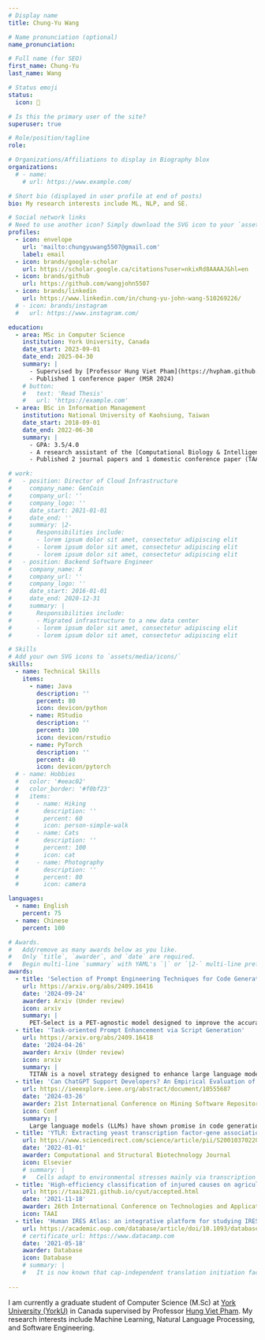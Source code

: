 ```yaml
---
# Display name
title: Chung-Yu Wang 

# Name pronunciation (optional)
name_pronunciation:

# Full name (for SEO)
first_name: Chung-Yu
last_name: Wang

# Status emoji
status:
  icon: 💪

# Is this the primary user of the site?
superuser: true

# Role/position/tagline
role:

# Organizations/Affiliations to display in Biography blox
organizations:
  # - name:
    # url: https://www.example.com/

# Short bio (displayed in user profile at end of posts)
bio: My research interests include ML, NLP, and SE.

# Social network links
# Need to use another icon? Simply download the SVG icon to your `assets/media/icons/` folder.
profiles:
  - icon: envelope
    url: 'mailto:chungyuwang5507@gmail.com'
    label: email 
  - icon: brands/google-scholar
    url: https://scholar.google.ca/citations?user=nkixRd8AAAAJ&hl=en
  - icon: brands/github
    url: https://github.com/wangjohn5507
  - icon: brands/linkedin
    url: https://www.linkedin.com/in/chung-yu-john-wang-510269226/
  # - icon: brands/instagram
  #   url: https://www.instagram.com/

education:
  - area: MSc in Computer Science
    institution: York University, Canada
    date_start: 2023-09-01
    date_end: 2025-04-30
    summary: |
      - Supervised by [Professor Hung Viet Pham](https://hvpham.github.io/)
      - Published 1 conference paper (MSR 2024)
    # button:
    #   text: 'Read Thesis'
    #   url: 'https://example.com'
  - area: BSc in Information Management
    institution: National University of Kaohsiung, Taiwan
    date_start: 2018-09-01
    date_end: 2022-06-30
    summary: |
      - GPA: 3.5/4.0
      - A research assistant of the [Computational Biology & Intelligence System Lab](https://cobis.bme.ncku.edu.tw/thyang/Main) supervised by Professor Tzu-Hsien Yang
      - Published 2 journal papers and 1 domestic conference paper (TAAI 2021)

# work:
#   - position: Director of Cloud Infrastructure
#     company_name: GenCoin
#     company_url: ''
#     company_logo: ''
#     date_start: 2021-01-01
#     date_end: ''
#     summary: |2-
#       Responsibilities include:
#       - lorem ipsum dolor sit amet, consectetur adipiscing elit
#       - lorem ipsum dolor sit amet, consectetur adipiscing elit
#       - lorem ipsum dolor sit amet, consectetur adipiscing elit
#   - position: Backend Software Engineer
#     company_name: X
#     company_url: ''
#     company_logo: ''
#     date_start: 2016-01-01
#     date_end: 2020-12-31
#     summary: |
#       Responsibilities include:
#       - Migrated infrastructure to a new data center
#       - lorem ipsum dolor sit amet, consectetur adipiscing elit
#       - lorem ipsum dolor sit amet, consectetur adipiscing elit

# Skills
# Add your own SVG icons to `assets/media/icons/`
skills:
  - name: Technical Skills
    items:
      - name: Java
        description: ''
        percent: 80
        icon: devicon/python
      - name: RStudio
        description: ''
        percent: 100
        icon: devicon/rstudio
      - name: PyTorch
        description: ''
        percent: 40
        icon: devicon/pytorch
  # - name: Hobbies
  #   color: '#eeac02'
  #   color_border: '#f0bf23'
  #   items:
  #     - name: Hiking
  #       description: ''
  #       percent: 60
  #       icon: person-simple-walk
  #     - name: Cats
  #       description: ''
  #       percent: 100
  #       icon: cat
  #     - name: Photography
  #       description: ''
  #       percent: 80
  #       icon: camera

languages:
  - name: English
    percent: 75
  - name: Chinese
    percent: 100

# Awards.
#   Add/remove as many awards below as you like.
#   Only `title`, `awarder`, and `date` are required.
#   Begin multi-line `summary` with YAML's `|` or `|2-` multi-line prefix and indent 2 spaces below.
awards:
  - title: 'Selection of Prompt Engineering Techniques for Code Generation through Predicting Code Complexity'
    url: https://arxiv.org/abs/2409.16416
    date: '2024-09-24'
    awarder: Arxiv (Under review)
    icon: arxiv
    summary: |
      PET-Select is a PET-agnostic model designed to improve the accuracy of code generation by selecting the most appropriate prompt engineering technique (PET) based on code complexity. It uses contrastive learning to distinguish between simple and complex queries, enabling more effective PET selection. Evaluations show PET-Select improves pass@1 accuracy by up to 1.9% and reduces token usage by 74.8%, optimizing the code generation process across benchmarks.
  - title: 'Task-oriented Prompt Enhancement via Script Generation'
    url: https://arxiv.org/abs/2409.16418
    date: '2024-04-26'
    awarder: Arxiv (Under review)
    icon: arxiv
    summary: |
      TITAN is a novel strategy designed to enhance large language models' (LLMs) performance on task-oriented prompts by using a universal, zero-shot approach. It eliminates the need for task-specific instructions and manual efforts by leveraging step-back and chain-of-thought prompting techniques to refine the code-generation process. In evaluations, TITAN outperforms existing zero-shot methods, achieving state-of-the-art performance in 8 out of 11 tasks, offering a significant improvement in handling everyday task-oriented prompts.
  - title: 'Can ChatGPT Support Developers? An Empirical Evaluation of Large Language Models for Code Generation'
    url: https://ieeexplore.ieee.org/abstract/document/10555687
    date: '2024-03-26'
    awarder: 21st International Conference on Mining Software Repositories (MSR ’24)
    icon: Conf
    summary: |
      Large language models (LLMs) have shown promise in code generation, but existing studies focus mainly on research settings, leaving gaps in understanding their real-world utility. An empirical analysis of developer conversations from the DevGPT dataset reveals that LLM-generated code is primarily used for demonstrating concepts or examples rather than as production-ready code. These findings highlight the need for further improvements before LLMs can play a significant role in modern software development.
  - title: 'YTLR: Extracting yeast transcription factor-gene associations from the literature using automated literature readers'
    url: https://www.sciencedirect.com/science/article/pii/S2001037022003750
    date: '2022-01-01'
    awarder: Computational and Structural Biotechnology Journal
    icon: Elsevier
    # summary: |
    #   Cells adapt to environmental stresses mainly via transcription reprogramming. Correct transcription control is mediated by the interactions between transcription factors (TF) and their target genes. These TF-gene associations can be probed by chromatin immunoprecipitation techniques and knockout experiments, revealing TF binding (TFB) and regulatory (TFR) evidence, respectively. Nevertheless, most evidence is still fragmentary in the literature and requires tremendous human resources to curate. We developed the first pipeline called YTLR (Yeast Transcription-regulation Literature Reader) to automate TF-gene relation extraction from the literature. YTLR first identifies articles with TFB and TFR information. Then TF-gene binding pairs are extracted from the TFB articles, and TF-gene regulatory associations are recognized from the TFR papers. On gathered test sets, YTLR achieves an AUC value of 98.8% in identifying articles with TFB evidence and AUC = 83.4% in extracting the detailed TF-gene binding pairs. And similarly, YTLR also obtains an AUC value of 98.2% in identifying TFR articles and AUC = 80.4% in extracting the detailed TF-gene regulatory associations. Furthermore, YTLR outperforms previous methods in both tasks. To facilitate researchers in extracting TF-gene transcriptional relations from large-scale queried articles, an automated and easy-to-use software tool based on the YTLR pipeline is constructed. In summary, YTLR aims to provide easier literature pre-screening for curators and help researchers gather yeast TF-gene transcriptional relation conclusions from articles in a high-throughput fashion. The YTLR pipeline software tool can be downloaded at https://github.com/cobisLab/YTLR/.
  - title: 'High-efficiency classification of injured causes on agricultural jujubes using EfficentNet'
    url: https://taai2021.github.io/cyut/accepted.html
    date: '2021-11-18'
    awarder: 26th International Conference on Technologies and Applications of Artificial Intelligence (TAAI)
    icon: TAAI
  - title: 'Human IRES Atlas: an integrative platform for studying IRES-driven translational regulation in humans'
    url: https://academic.oup.com/database/article/doi/10.1093/database/baab025/6263636
    # certificate_url: https://www.datacamp.com
    date: '2021-05-18'
    awarder: Database
    icon: Database
    # summary: |
    #   It is now known that cap-independent translation initiation facilitated by internal ribosome entry sites (IRESs) is vital in selective cellular protein synthesis under stress and different physiological conditions. However, three problems make it hard to understand transcriptome-wide cellular IRES-mediated translation initiation mechanisms: (i) complex interplay between IRESs and other translation initiation–related information, (ii) reliability issue of in silico cellular IRES investigation and (iii) labor-intensive in vivo IRES identification. In this research, we constructed the Human IRES Atlas database for a comprehensive understanding of cellular IRESs in humans. First, currently available and suitable IRES prediction tools (IRESfinder, PatSearch and IRESpy) were used to obtain transcriptome-wide human IRESs. Then, we collected eight genres of translation initiation–related features to help study the potential molecular mechanisms of each of the putative IRESs. Three functional tests (conservation, structural RNA–protein scores and conditional translation efficiency) were devised to evaluate the functionality of the identified putative IRESs. Moreover, an easy-to-use interface and an IRES–translation initiation interaction map for each gene transcript were implemented to help understand the interactions between IRESs and translation initiation–related features. Researchers can easily search/browse an IRES of interest using the web interface and deduce testable mechanism hypotheses of human IRES-driven translation initiation based on the integrated results. In summary, Human IRES Atlas integrates putative IRES elements and translation initiation–related experiments for better usage of these data and deduction of mechanism hypotheses.
  
---
```


I am currently a graduate student of Computer Science (M.Sc) at [York University (YorkU)](https://www.yorku.ca/) in Canada supervised by Professor [Hung Viet Pham](https://hvpham.github.io/). My research interests include Machine Learning, Natural Language Processing, and Software Engineering.
